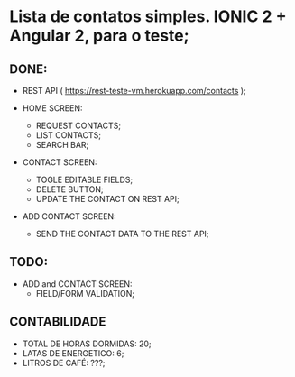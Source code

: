 # Lista de contatos simples. IONIC 2 + Angular 2, para o teste;

## DONE:
  * REST API ( https://rest-teste-vm.herokuapp.com/contacts );
  
  * HOME SCREEN:
    * REQUEST CONTACTS;
    * LIST CONTACTS;
    * SEARCH BAR;  
  
  * CONTACT SCREEN:
    * TOGLE EDITABLE FIELDS;
    * DELETE BUTTON;
    * UPDATE THE CONTACT ON REST API;
    
  * ADD CONTACT SCREEN:
    * SEND THE CONTACT DATA TO THE REST API;    

## TODO:
  * ADD and CONTACT SCREEN:
    * FIELD/FORM VALIDATION;
    
## CONTABILIDADE
  * TOTAL DE HORAS DORMIDAS: 20;
  * LATAS DE ENERGETICO: 6;
  * LITROS DE CAFÉ: ???;
